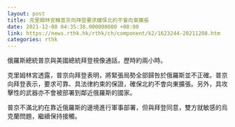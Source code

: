 ```yaml
---
layout: post
title: 克里姆林宮稱普京向拜登要求確保北約不會向東擴張
date: 2021-12-08 04:35:38.000000000 +08:00
link: https://news.rthk.hk/rthk/ch/component/k2/1623244-20211208.htm
categories: rthk
---
```


俄羅斯總統普京與美國總統拜登視像通話，歷時約兩小時。

克里姆林宮透露，普京向拜登表明，將緊張局勢全部歸咎於俄羅斯並不正確。普京向拜登表示，要求可靠、具法律約束的保證，確保北約不會向東擴張。另外，具攻擊性的武器亦不會被部署到鄰近俄羅斯的國家。

普京不滿北約在靠近俄羅斯的邊境進行軍事部署，但與拜登同意，雙方就敏感的烏克蘭問題，繼續保持接觸。
